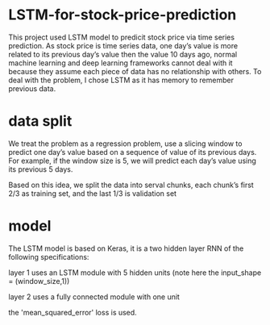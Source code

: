 # LSTM-for-stock-price-prediction

This project used LSTM model to predicit stock price via time series prediction. As stock price is time series data, one day’s value is more related to its previous day’s value then the value 10 days ago, normal machine learning and deep learning frameworks cannot deal with it because they assume each piece of data has no relationship with others. To deal with the problem, I chose LSTM as it has memory to remember previous data.

# data split
We treat the problem as a regression problem, use a slicing window to predict one day’s value based on a sequence of value of its previous days. For example, if the window size is 5, we will predict each day’s value using its previous 5 days.

Based on this idea, we split the data into serval chunks, each chunk’s first 2/3 as training set, and the last 1/3 is validation set

# model
The LSTM model is based on Keras, it is a two hidden layer RNN of the following specifications:

layer 1 uses an LSTM module with 5 hidden units (note here the input_shape = (window_size,1))

layer 2 uses a fully connected module with one unit

the 'mean_squared_error' loss is used.

